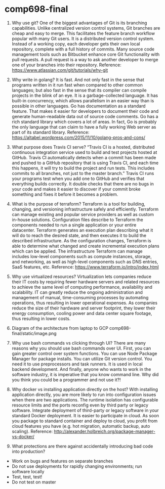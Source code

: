 # comp698-final
1) Why use git?
One of the biggest advantages of Git is its branching capabilities. Unlike centralized version control systems, Git branches are cheap and easy to merge. This facilitates the feature branch workflow popular with many Git users. It is a distributed version control system. Instead of a working copy, each developer gets their own local repository, complete with a full history of commits. Many source code management tools such as Bitbucket enhance core Git functionality with pull requests. A pull request is a way to ask another developer to merge one of your branches into their repository. 
Reference: https://www.atlassian.com/git/tutorials/why-git

2) Why write in golang? 
It is fast. And not only fast in the sense that programs written in it run fast when compared to other common languages; but also fast in the sense that its compiler can compile projects in the blink of an eye. It is a garbage-collected language. It has built-in concurrency, which allows parallelism in an easier way than is possible in other languages. Go has documentation as a standard feature. That makes it easier for developers to document their code and generate human-readable data out of source code comments. Go has a rich standard library which covers a lot of areas. In fact, Go is probably the only language that can claim to have a fully working Web server as part of its standard library.
Reference: https://altabel.wordpress.com/2015/11/10/golang-pros-and-cons/

3) What purpose does Travis CI serve?
“Travis CI is a hosted, distributed continuous integration service used to build and test projects hosted at GitHub. Travis CI automatically detects when a commit has been made and pushed to a GitHub repository that is using Travis CI, and each time this happens, it will try to build the project and run tests. This includes commits to all branches, not just to the master branch.” 
Travis CI runs your programs test when you add one to GitHub and verifies that everything builds correctly. It double checks that there are no bugs in your code and makes it easier to discover if your commit broke something and fixes it before it becomes a problem. 

4) What is the purpose of terraform?
Terraform is a tool for building, changing, and versioning infrastructure safely and efficiently. Terraform can manage existing and popular service providers as well as custom in-house solutions. Configuration files describe to Terraform the components needed to run a single application or your entire datacenter. Terraform generates an execution plan describing what it will do to reach the desired state, and then executes it to build the described infrastructure. As the configuration changes, Terraform is able to determine what changed and create incremental execution plans which can be applied. The infrastructure Terraform can manage includes low-level components such as compute instances, storage, and networking, as well as high-level components such as DNS entries, SaaS features, etc.
Reference: https://www.terraform.io/intro/index.html

5) Why use virtualized resources?
Virtualization lets companies reduce their IT costs by requiring fewer hardware servers and related resources to achieve the same level of computing performance, availability and scalability. IT can greatly reduce the ongoing administration and management of manual, time-consuming processes by automating operations, thus resulting in lower operational expenses. As companies reduce the size of their hardware and server footprint, they lower their energy consumption, cooling power and data center square footage, thus resulting in lower costs.

6) Diagram of the architecture from laptop to GCP
comp698-final/static/image.png
 
7) Why use bash commands vs clicking through UI?
There are many reasons why you should use bash commands over UI. First, you can gain greater control over system functions. You can use Node Package Manager for package installs. You can utilize Git version control. You need it to use preprocessors and task runners. It is used in local backend development. And finally, anyone who wants to work in the software industry, it is imperative that you know command line. Why did you think you could be a programmer and not use it?!

8) Why docker vs installing application directly on the host?
With installing application directly, you are more likely to run into configuration issues when there are two applications. The runtime isolation has configurable resource limits and the ports reconfig even by third party or legacy software. Integrate deployment of third-party or legacy software in your standard Docker deployment. It is easier to participate in cloud. As soon you package to standard container and deploy to cloud, you profit from cloud features you have (e.g. hot migration, automatic backup, auto scaling).
Reference: http://alexander.holbreich.org/package-manager-vs-docker/

9) What protections are there against accidentally introducing bad code into production?
* Work on bugs and features on separate branches
* Do not use deployments for rapidly changing environments; run software locally
* Test, test, test!
* Do not test on master


